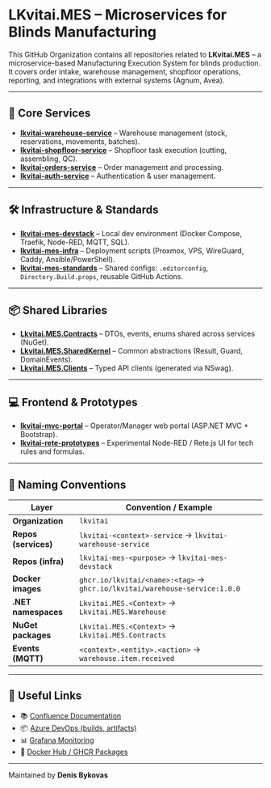 # LKvitai.MES – Microservices for Blinds Manufacturing

This GitHub Organization contains all repositories related to **LKvitai.MES** – a microservice-based Manufacturing Execution System for blinds production.  
It covers order intake, warehouse management, shopfloor operations, reporting, and integrations with external systems (Agnum, Avea).

---

## 🚀 Core Services
- [**lkvitai-warehouse-service**](https://github.com/lkvitai/lkvitai-warehouse-service) – Warehouse management (stock, reservations, movements, batches).
- [**lkvitai-shopfloor-service**](https://github.com/lkvitai/lkvitai-shopfloor-service) – Shopfloor task execution (cutting, assembling, QC).
- [**lkvitai-orders-service**](https://github.com/lkvitai/lkvitai-orders-service) – Order management and processing.
- [**lkvitai-auth-service**](https://github.com/lkvitai/lkvitai-auth-service) – Authentication & user management.

---

## 🛠 Infrastructure & Standards
- [**lkvitai-mes-devstack**](https://github.com/lkvitai/lkvitai-mes-devstack) – Local dev environment (Docker Compose, Traefik, Node-RED, MQTT, SQL).
- [**lkvitai-mes-infra**](https://github.com/lkvitai/lkvitai-mes-infra) – Deployment scripts (Proxmox, VPS, WireGuard, Caddy, Ansible/PowerShell).
- [**lkvitai-mes-standards**](https://github.com/lkvitai/lkvitai-mes-standards) – Shared configs: `.editorconfig`, `Directory.Build.props`, reusable GitHub Actions.

---

## 📦 Shared Libraries
- [**Lkvitai.MES.Contracts**](https://github.com/lkvitai/Lkvitai.MES.Contracts) – DTOs, events, enums shared across services (NuGet).
- [**Lkvitai.MES.SharedKernel**](https://github.com/lkvitai/Lkvitai.MES.SharedKernel) – Common abstractions (Result, Guard, DomainEvents).
- [**Lkvitai.MES.Clients**](https://github.com/lkvitai/Lkvitai.MES.Clients) – Typed API clients (generated via NSwag).

---

## 💻 Frontend & Prototypes
- [**lkvitai-mvc-portal**](https://github.com/lkvitai/lkvitai-mvc-portal) – Operator/Manager web portal (ASP.NET MVC + Bootstrap).
- [**lkvitai-rete-prototypes**](https://github.com/lkvitai/lkvitai-rete-prototypes) – Experimental Node-RED / Rete.js UI for tech rules and formulas.

---

## 📖 Naming Conventions

| Layer             | Convention / Example |
|-------------------|-----------------------|
| **Organization**  | `lkvitai` |
| **Repos (services)** | `lkvitai-<context>-service` → `lkvitai-warehouse-service` |
| **Repos (infra)** | `lkvitai-mes-<purpose>` → `lkvitai-mes-devstack` |
| **Docker images** | `ghcr.io/lkvitai/<name>:<tag>` → `ghcr.io/lkvitai/warehouse-service:1.0.0` |
| **.NET namespaces** | `Lkvitai.MES.<Context>` → `Lkvitai.MES.Warehouse` |
| **NuGet packages** | `Lkvitai.MES.<Context>` → `Lkvitai.MES.Contracts` |
| **Events (MQTT)** | `<context>.<entity>.<action>` → `warehouse.item.received` |

---

## 🔗 Useful Links
- 📚 [Confluence Documentation](https://confluence.company.local/display/LKVITAI)  
- 📦 [Azure DevOps (builds, artifacts)](https://dev.azure.com/lkvitai/)  
- 📊 [Grafana Monitoring](https://grafana.lkvitai.local)  
- 🐳 [Docker Hub / GHCR Packages](https://github.com/orgs/lkvitai/packages)

---

Maintained by **Denis Bykovas**  
